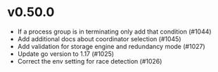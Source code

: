 # v0.50.0

* If a process group is in terminating only add that condition (#1044)
* Add additional docs about coordinator selection (#1045)
* Add validation for storage engine and redundancy mode (#1027)
* Update go version to 1.17 (#1025)
* Correct the env setting for race detection (#1026)

